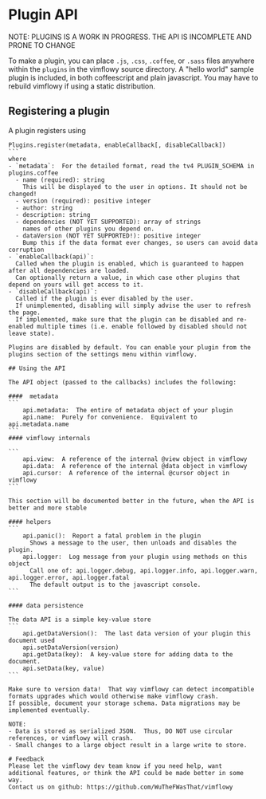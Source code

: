 # Plugin API

NOTE: PLUGINS IS A WORK IN PROGRESS.  THE API IS INCOMPLETE AND PRONE TO CHANGE

To make a plugin, you can place `.js`, `.css`, `.coffee`, or `.sass` files
anywhere within the `plugins` in the vimflowy source directory.
A "hello world" sample plugin is included, in both coffeescript and plain javascript.
You may have to rebuild vimflowy if using a static distribution.

## Registering a plugin

A plugin registers using

````
Plugins.register(metadata, enableCallback[, disableCallback])
```
where
- `metadata`:  For the detailed format, read the tv4 PLUGIN_SCHEMA in plugins.coffee
  - name (required): string
    This will be displayed to the user in options. It should not be changed!
  - version (required): positive integer
  - author: string
  - description: string
  - dependencies (NOT YET SUPPORTED): array of strings
    names of other plugins you depend on.
  - dataVersion (NOT YET SUPPORTED!): positive integer
    Bump this if the data format ever changes, so users can avoid data corruption
- `enableCallback(api)`:
  Called when the plugin is enabled, which is guaranteed to happen after all dependencies are loaded.
  Can optionally return a value, in which case other plugins that depend on yours will get access to it.
- `disableCallback(api)`:
  Called if the plugin is ever disabled by the user.
  If unimplemented, disabling will simply advise the user to refresh the page.
  If implemented, make sure that the plugin can be disabled and re-enabled multiple times (i.e. enable followed by disabled should not leave state).

Plugins are disabled by default. You can enable your plugin from the plugins section of the settings menu within vimflowy.

## Using the API

The API object (passed to the callbacks) includes the following:

####  metadata
```
    api.metadata:  The entire of metadata object of your plugin
    api.name:  Purely for convenience.  Equivalent to api.metadata.name
```
#### vimflowy internals

```
    api.view:  A reference of the internal @view object in vimflowy
    api.data:  A reference of the internal @data object in vimflowy
    api.cursor:  A reference of the internal @cursor object in vimflowy
```

This section will be documented better in the future, when the API is better and more stable

#### helpers
```
    api.panic():  Report a fatal problem in the plugin
      Shows a message to the user, then unloads and disables the plugin.
    api.logger:  Log message from your plugin using methods on this object
      Call one of: api.logger.debug, api.logger.info, api.logger.warn, api.logger.error, api.logger.fatal
      The default output is to the javascript console.
```

#### data persistence

The data API is a simple key-value store
```
    api.getDataVersion():  The last data version of your plugin this document used
    api.setDataVersion(version)
    api.getData(key):  A key-value store for adding data to the document.
    api.setData(key, value)
```

Make sure to version data!  That way vimflowy can detect incompatible formats upgrades which would otherwise make vimflowy crash.
If possible, document your storage schema. Data migrations may be implemented eventually.

NOTE:
- Data is stored as serialized JSON.  Thus, DO NOT use circular references, or vimflowy will crash.
- Small changes to a large object result in a large write to store.

# Feedback
Please let the vimflowy dev team know if you need help, want additional features, or think the API could be made better in some way.
Contact us on github: https://github.com/WuTheFWasThat/vimflowy
